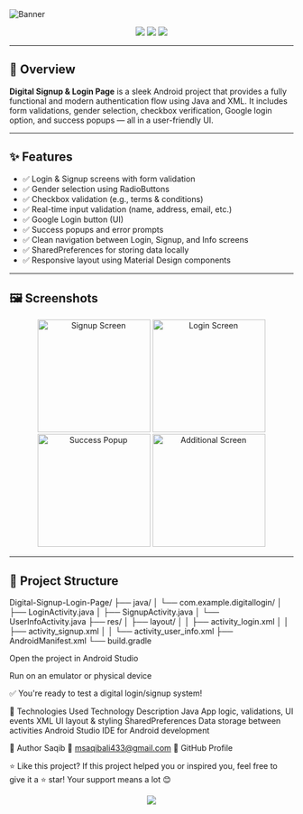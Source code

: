 <!-- Banner -->
<img src="https://capsule-render.vercel.app/api?type=waving&color=0:00C9FF,100:92FE9D&height=200&section=header&text=Digital%20Signup%20&%20Login%20Page&fontSize=36&fontColor=ffffff" alt="Banner"/>

<p align="center">
  <img src="https://img.shields.io/badge/Platform-Android-green?style=for-the-badge&logo=android"/>
  <img src="https://img.shields.io/badge/Built%20With-Java-blue?style=for-the-badge&logo=java"/>
  <img src="https://img.shields.io/badge/Layout-XML-orange?style=for-the-badge&logo=xml"/>
</p>

---

## 👋 Overview

**Digital Signup & Login Page** is a sleek Android project that provides a fully functional and modern authentication flow using Java and XML. It includes form validations, gender selection, checkbox verification, Google login option, and success popups — all in a user-friendly UI.

---

## ✨ Features

- ✅ Login & Signup screens with form validation  
- ✅ Gender selection using RadioButtons  
- ✅ Checkbox validation (e.g., terms & conditions)  
- ✅ Real-time input validation (name, address, email, etc.)  
- ✅ Google Login button (UI)  
- ✅ Success popups and error prompts  
- ✅ Clean navigation between Login, Signup, and Info screens  
- ✅ SharedPreferences for storing data locally  
- ✅ Responsive layout using Material Design components

---

## 🖼️ Screenshots

<p align="center">
  <img src="https://github.com/user-attachments/assets/b98103e1-3579-4433-a76a-556711af577f" alt="Signup Screen" width="200"/>
  <img src="https://github.com/user-attachments/assets/089af31e-f52d-445c-b331-0671e3514698" alt="Login Screen" width="200"/>
  <img src="https://github.com/user-attachments/assets/e70fe2f9-daf9-4583-83dd-8cda3c6430d3" alt="Success Popup" width="200"/>
  <img src="https://github.com/user-attachments/assets/e34a02ab-bda1-4f0b-9c56-1ed7bf99b0e5" alt="Additional Screen" width="200"/>
</p>


---

## 📂 Project Structure

Digital-Signup-Login-Page/
├── java/
│ └── com.example.digitallogin/
│ ├── LoginActivity.java
│ ├── SignupActivity.java
│ └── UserInfoActivity.java
├── res/
│ ├── layout/
│ │ ├── activity_login.xml
│ │ ├── activity_signup.xml
│ │ └── activity_user_info.xml
├── AndroidManifest.xml
└── build.gradle

Open the project in Android Studio

Run on an emulator or physical device

✅ You're ready to test a digital login/signup system!

🧰 Technologies Used
Technology	Description
Java	App logic, validations, UI events
XML	UI layout & styling
SharedPreferences	Data storage between activities
Android Studio	IDE for Android development

🙋 Author
Saqib
📧 msaqibali433@gmail.com
🔗 GitHub Profile

⭐ Like this project?
If this project helped you or inspired you, feel free to give it a ⭐ star!
Your support means a lot 😊

<p align="center"> <img src="https://capsule-render.vercel.app/api?type=waving&color=0:92FE9D,100:00C9FF&height=120&section=footer"/> </p>
